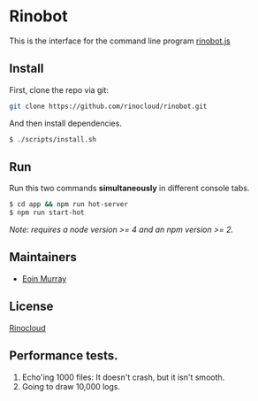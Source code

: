 # Rinobot

This is the interface for the command line program [rinobot.js](https://github.com/rinocloud/rinobot/)

## Install

First, clone the repo via git:

```bash
git clone https://github.com/rinocloud/rinobot.git
```

And then install dependencies.

```bash
$ ./scripts/install.sh
```

## Run

Run this two commands __simultaneously__ in different console tabs.

```bash
$ cd app && npm run hot-server
$ npm run start-hot
```

*Note: requires a node version >= 4 and an npm version >= 2.*

## Maintainers

- [Eoin Murray](https://github.com/eoinmurray)


## License
[Rinocloud](https://github.com/rinocloud)


## Performance tests.

1. Echo'ing 1000 files: It doesn't crash, but it isn't smooth.
2. Going to draw 10,000 logs.
